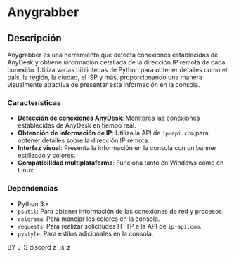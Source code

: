 # Anygrabber

## Descripción

Anygrabber es una herramienta que detecta conexiones establecidas de AnyDesk y obtiene información detallada de la dirección IP remota de cada conexión. Utiliza varias bibliotecas de Python para obtener detalles como el país, la región, la ciudad, el ISP y más, proporcionando una manera visualmente atractiva de presentar esta información en la consola.

### Características

- **Detección de conexiones AnyDesk**: Monitorea las conexiones establecidas de AnyDesk en tiempo real.
- **Obtención de información de IP**: Utiliza la API de `ip-api.com` para obtener detalles sobre la dirección IP remota.
- **Interfaz visual**: Presenta la información en la consola con un banner estilizado y colores.
- **Compatibilidad multiplataforma**: Funciona tanto en Windows como en Linux.

### Dependencias

- Python 3.x
- `psutil`: Para obtener información de las conexiones de red y procesos.
- `colorama`: Para manejar los colores en la consola.
- `requests`: Para realizar solicitudes HTTP a la API de `ip-api.com`.
- `pystyle`: Para estilos adicionales en la consola.

BY J-S
discord z_js_z
